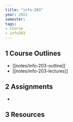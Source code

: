 ```yaml
---
title: "info-203"
year: 2022
semester: 
tags: 
- course
- info203
---
```


## 1 Course Outlines

- [[notes/info-203-outline]]
- [[notes/info-203-lectures]]

## 2 Assignments

- 

## 3 Resources

